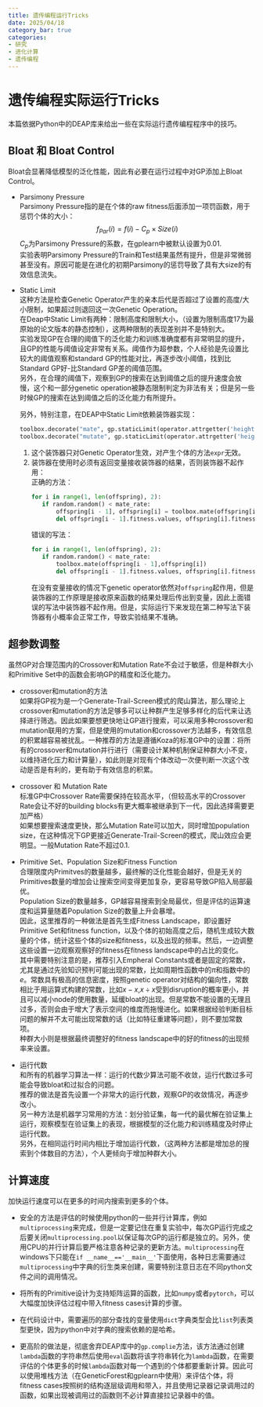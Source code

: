 ```yaml
---
title: 遗传编程运行Tricks
date: 2025/04/18
category_bar: true
categories: 
- 研究
- 进化计算
- 遗传编程
---
```


# 遗传编程实际运行Tricks
本篇依据Python中的DEAP库来给出一些在实际运行遗传编程程序中的技巧。  

## Bloat 和 Bloat Control
Bloat会显著降低模型的泛化性能，因此有必要在运行过程中对GP添加上Bloat Control。  

- Parsimony Pressure  
  Parsimony Pressure指的是在个体的raw fitness后面添加一项罚函数，用于惩罚个体的大小：  
  $$f_{Par}(i) =f(i) - C_p × Size(i)$$
  $C_p$为Parsimony Pressure的系数，在gplearn中被默认设置为0.01.  
  实验表明Parsimony Pressure的Train和Test结果虽然有提升，但是非常微弱甚至没有。原因可能是在进化的初期Parsimony的惩罚导致了具有大size的有效信息流失。  

- Static Limit  
  这种方法是检查Genetic Operator产生的亲本后代是否超过了设置的高度/大小限制，如果超过则退回这一次Genetic Operation。  
  在Deap中Static Limit有两种：限制高度和限制大小，（设置为限制高度17为最原始的论文版本的静态控制），这两种限制的表现差别并不是特别大。  
  实验发现GP在合理的阈值下的泛化能力和训练准确度都有非常明显的提升，且GP的性能与阈值设定非常有关系。阈值作为超参数，个人经验是先设置比较大的阈值观察和standard GP的性能对比，再逐步改小阈值，找到比Standard GP好-比Standard GP差的阈值范围。  
  另外，在合理的阈值下，观察到GP的搜索在达到阈值之后的提升速度会放慢，这个和一部分genetic operation被静态限制判定为非法有关；但是另一些时候GP的搜索在达到阈值之后的泛化能力有所提升。  
    
  另外，特别注意，在DEAP中Static Limit依赖装饰器实现：  
  ```python
  toolbox.decorate("mate", gp.staticLimit(operator.attrgetter('height'), max_value=25))
  toolbox.decorate("mutate", gp.staticLimit(operator.attrgetter('height'), max_value=25))
  ```

  1. 这个装饰器只对Genetic Operator生效，对产生个体的方法`expr`无效。  
  2. 装饰器在使用时必须有返回变量接收装饰器的结果，否则装饰器不起作用：  
     正确的方法：  
     ```python
     for i in range(1, len(offspring), 2):
        if random.random() < mate_rate:
            offspring[i - 1], offspring[i] = toolbox.mate(offspring[i - 1],offspring[i])
            del offspring[i - 1].fitness.values, offspring[i].fitness.values
     ```
     错误的写法：  
     ```python
     for i in range(1, len(offspring), 2):
        if random.random() < mate_rate:
            toolbox.mate(offspring[i - 1],offspring[i])
            del offspring[i - 1].fitness.values, offspring[i].fitness.values
     ```
     在没有变量接收的情况下genetic operator依然对`offspring`起作用，但是装饰器的工作原理是接收原来函数的结果处理后传出到变量，因此上面错误的写法中装饰器不起作用。但是，实际运行下来发现在第二种写法下装饰器有小概率会正常工作，导致实验结果不准确。  

## 超参数调整
虽然GP对合理范围内的Crossover和Mutation Rate不会过于敏感，但是种群大小和Primitive Set中的函数会影响GP的精度和泛化能力。  

- crossover和mutation的方法  
  如果将GP视为是一个Generate-Trail-Screen模式的爬山算法，那么理论上crossover和mutation的方法足够多可以让种群产生足够多样化的后代来让选择进行筛选。因此如果要想更快地让GP进行搜索，可以采用多种crossover和mutation联用的方案，但是使用的mutation和crossover方法越多，有效信息的积累越容易被扰乱。一种推荐的方法是遵循Koza的标准GP中的设置：将所有的crossover和mutation并行进行（需要设计某种机制保证种群大小不变，以维持进化压力和计算量），如此则是对现有个体改动一次便判断一次这个改动是否是有利的，更有助于有效信息的积累。

- crossover 和 Mutation Rate  
  标准GP中Crossover Rate需要保持在较高水平，（但较高水平的Crossover Rate会让不好的building blocks有更大概率被继承到下一代，因此选择需要更加严格）  
  如果想要搜索速度更快，那么Mutation Rate可以加大，同时增加population size，在这种情况下GP更接近Generate-Trail-Screen的模式，爬山效应会更明显。一般Mutation Rate不超过0.1.  

- Primitive Set、Population Size和Fitness Function  
  合理限度内Primitves的数量越多，最终解的泛化性能会越好，但是无关的Primitives数量的增加会让搜索空间变得更加复杂，更容易导致GP陷入局部最优。   
  Population Size的数量越多，GP越容易搜索到全局最优，但是评估的运算速度和运算量随着Population Size的数量上升会暴增。  
  因此，这里推荐的一种做法是首先生成Fitness Landscape，即设置好Primitive Set和fitness function，以及个体的初始高度之后，随机生成较大数量的个体，统计这些个体的size和fitness，以及出现的频率。然后，一边调整这些设置一边观察观察好的fitness在fitness landscape中的占比的变化。  
  其中需要特别注意的是，推荐引入Empheral Constants或者是固定的常数，尤其是通过先验知识预判可能出现的常数，比如周期性函数中的$π$和指数中的$e$。常数具有极高的信息密度，按照genetic operator对结构的偏向性，常数相比于用运算式构建的常数，比如$x-x$,$x÷x$受到disruption的概率更小，并且可以减小node的使用数量，延缓bloat的出现。但是常数不能设置的无理且过多，否则会由于增大了表示空间的维度而拖慢进化。如果根据经验判断目标问题的解并不太可能出现常数的话（比如特征重建等问题），则不要加常数项。  
  种群大小则是根据最终调整好的fitness landscape中的好的fitness的出现频率来设置。 

- 运行代数  
  和所有的机器学习算法一样：运行的代数少算法可能不收敛，运行代数过多可能会导致bloat和过拟合的问题。  
  推荐的做法是首先设置一个非常大的运行代数，观察GP的收敛情况，再逐步改小。  
  另一种方法是机器学习常用的方法：划分验证集，每一代的最优解在验证集上运行，观察模型在验证集上的表现，根据模型的泛化能力和训练精度及时停止运行代数。  
  另外，在相同运行时间内相比于增加运行代数，（这两种方法都是增加总的搜索到个体数目的方法），个人更倾向于增加种群大小。  

## 计算速度
加快运行速度可以在更多的时间内搜索到更多的个体。

- 安全的方法是评估的时候使用python的一些并行计算库，例如`multiprocessing`来完成，但是一定要记住在重复实验中，每次GP运行完成之后要关闭`multiprocessing.pool`以保证每次GP的运行都是独立的。另外，使用CPU的并行计算后要严格注意各种记录的更新方法。`multiprocessing`在windows下只能在`if __name__=='__main__'`下面使用，各种日志需要通过`multiprocessing`中字典的衍生类来创建，需要特别注意日志在不同python文件之间的调用情况。  

- 将所有的Primitive设计为支持矩阵运算的函数，比如`numpy`或者`pytorch`，可以大幅度加快评估过程中带入fitness cases计算的步骤。  
- 在代码设计中，需要遍历的部分查找的变量使用`dict`字典类型会比`list`列表类型更快，因为python中对字典的搜索依赖的是哈希。  
- 更高阶的做法是，彻底舍弃DEAP库中的`gp.complie`方法，该方法通过创建`lambda`函数的字符串然后使用`eval`函数将该字符串转化为`lambda`函数，在需要评估的个体更多的时候`lambda`函数对每一个遇到的个体都要重新计算。因此可以使用堆栈方法（在GeneticForest和gplearn中使用）来评估个体，将fitness cases按照树的结构逐层级调用和带入，并且使用记录器记录调用过的函数，如果出现被调用过的函数则不必计算直接拉记录器中的值。  